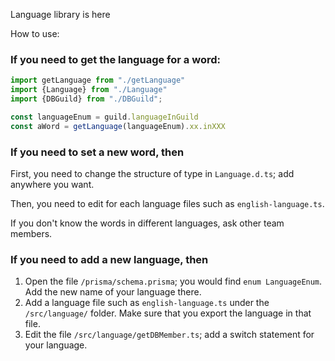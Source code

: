 Language library is here

How to use:

### If you need to get the language for a word:

```typescript
import getLanguage from "./getLanguage"
import {Language} from "./Language"
import {DBGuild} from "./DBGuild";

const languageEnum = guild.languageInGuild
const aWord = getLanguage(languageEnum).xx.inXXX
```

### If you need to set a new word, then

First, you need to change the structure of type in ```Language.d.ts```; add anywhere you want. 

Then, you need to edit for each language files such as ```english-language.ts```. 

If you don't know the words in different languages, ask other team members. 

### If you need to add a new language, then

1. Open the file ```/prisma/schema.prisma```; you would find ```enum LanguageEnum```. Add the new name of your language there. 
2. Add a language file such as ```english-language.ts``` under the ```/src/language/``` folder. Make sure that you export the language in that file. 
3. Edit the file ```/src/language/getDBMember.ts```; add a switch statement for your language. 
